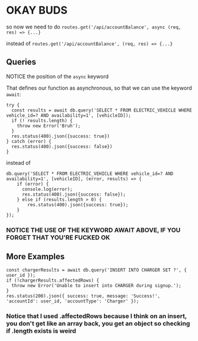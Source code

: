 # OKAY BUDS

so now we need to do
`routes.get('/api/accountBalance', async (req, res) => {...}`

instead of
`routes.get('/api/accountBalance', (req, res) => {...}`

## Queries
NOTICE the position of the `async` keyword

That defines our function as asynchronous, so that we can use the keyword `await`:

```
try {
  const results = await db.query('SELECT * FROM ELECTRIC_VEHICLE WHERE vehicle_id=? AND availability=1', [vehicleID]);
  if (! results.length) {
    throw new Error('Bruh');
  } 
  res.status(400).json({success: true})
} catch (error) {
  res.status(400).json({success: false})
}
```

instead of 
```
db.query('SELECT * FROM ELECTRIC_VEHICLE WHERE vehicle_id=? AND availability=1', [vehicleID], (error, results) => {
    if (error) {
      console.log(error);
      res.status(400).json({success: false});
    } else if (results.length > 0) {
	    res.status(400).json({success: true});
    } 
});
```
### NOTICE THE USE OF THE KEYWORD AWAIT ABOVE, IF YOU FORGET THAT YOU'RE FUCKED OK

## More Examples
```
const chargerResults = await db.query('INSERT INTO CHARGER SET ?', { user_id });
if (!chargerResults.affectedRows) { 
  throw new Error('Unable to insert into CHARGER during signup.'); 
}
res.status(200).json({ success: true, message: 'Success!', 'accountId': user_id, 'accountType': 'Charger' });
```
### Notice that I used .affectedRows because I think on an insert, you don't get like an array back, you get an object so checking if .length exists is weird